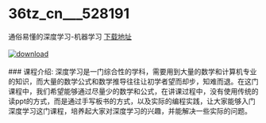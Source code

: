 # 36tz_cn___528191
通俗易懂的深度学习-机器学习
[下载地址](http://www.36tz.cn/article/528191 "下载地址")
<br/></br>[![download](http://36tz.cn/muke_img/2019_10_356-73-300x167.jpg "下载地址")](http://www.36tz.cn/article/528191 "下载地址")
<br/></br>### 课程介绍:
深度学习是一门综合性的学科，需要用到大量的数学和计算机专业的知识，而大量的数学公式和数学推导往往让初学者望而却步，知难而退。在这门课程中，我们希望能够通过尽量少的数学和公式，在讲课过程中，没有使用传统的读ppt的方式，而是通过手写板书的方式，以及实际的编程实践，让大家能够入门深度学习这门课程，培养起大家对深度学习的兴趣，并能解决一些实际的问题。


 
